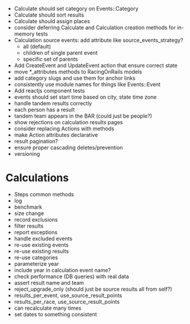  * Calculate should set category on Events::Category
 * Calculate should sort results
 * Calculate should assign places
 * consider deferring Calculate and Calculation creation methods for in-memory tests
 * Calculation source events: add attribute like source_events_strategy?
   * all (default)
   * children of single parent event
   * specific set of parents
 * Add CreateEvent and UpdateEvent action that ensure correct state
 * move *_attributes methods to RacingOnRails models
 * add category slugs and use them for anchor links
 * consistently use module names for things like Events::Event
 * Add reactjs component tests
 * events should set start time based on city, state time zone
 * handle tandem results correctly
  * each person has a result
  * tandem team appears in the BAR (could just be people?)
 * show rejections on calculation results pages
 * consider replacing Actions with methods
 * make Action attributes declarative
 * result pagination?
 * ensure proper cascading deletes/prevention
 * versioning

 Calculations
 ============
 * Steps common methods
  * log
  * benchmark
  * size change
  * record exclusions
 * filter results
 * report exceptions
 * handle excluded events
 * re-use existing events
 * re-use existing results
 * re-use categories
 * parameterize year
 * include year in calculation event name?
 * check performance (DB queries) with real data
 * assert result name and team
 * reject_upgrade_only (should just be source results all from self?)
 * results_per_event, use_source_result_points
 * results_per_race, use_source_result_points
 * can recalculate many times
 * set dates to something consistent

